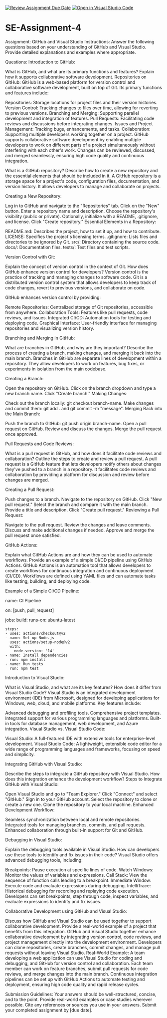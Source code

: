 [![Review Assignment Due Date](https://classroom.github.com/assets/deadline-readme-button-22041afd0340ce965d47ae6ef1cefeee28c7c493a6346c4f15d667ab976d596c.svg)](https://classroom.github.com/a/GvXCZgfk)
[![Open in Visual Studio Code](https://classroom.github.com/assets/open-in-vscode-2e0aaae1b6195c2367325f4f02e2d04e9abb55f0b24a779b69b11b9e10269abc.svg)](https://classroom.github.com/online_ide?assignment_repo_id=15437521&assignment_repo_type=AssignmentRepo)
# SE-Assignment-4
Assignment: GitHub and Visual Studio
Instructions:
Answer the following questions based on your understanding of GitHub and Visual Studio. Provide detailed explanations and examples where appropriate.

Questions:
Introduction to GitHub:

What is GitHub, and what are its primary functions and features? Explain how it supports collaborative software development.
Repositories on GitHub:
GitHub is a web-based platform for version control and collaborative software development, built on top of Git. Its primary functions and features include:

Repositories: Storage locations for project files and their version histories.
Version Control: Tracking changes to files over time, allowing for reverting to previous versions.
Branching and Merging: Supporting parallel development and integration of features.
Pull Requests: Facilitating code reviews and discussions before integrating changes.
Issues and Project Management: Tracking bugs, enhancements, and tasks.
Collaboration: Supporting multiple developers working together on a project.
GitHub supports collaborative software development by enabling multiple developers to work on different parts of a project simultaneously without interfering with each other's work. Changes can be reviewed, discussed, and merged seamlessly, ensuring high code quality and continuous integration.

What is a GitHub repository? Describe how to create a new repository and the essential elements that should be included in it.
A GitHub repository is a storage space for a project's code, configuration files, documentation, and version history. It allows developers to manage and collaborate on projects.

Creating a New Repository:

Log in to GitHub and navigate to the "Repositories" tab.
Click on the "New" button.
Enter a repository name and description.
Choose the repository's visibility (public or private).
Optionally, initialize with a README, .gitignore, and license.
Click "Create repository."
Essential Elements in a Repository:

README.md: Describes the project, how to set it up, and how to contribute.
LICENSE: Specifies the project's licensing terms.
.gitignore: Lists files and directories to be ignored by Git.
src/: Directory containing the source code.
docs/: Documentation files.
tests/: Test files and test scripts.

Version Control with Git:

Explain the concept of version control in the context of Git. How does GitHub enhance version control for developers?
Version control is the practice of tracking and managing changes to software code. Git is a distributed version control system that allows developers to keep track of code changes, revert to previous versions, and collaborate on code.

GitHub enhances version control by providing:

Remote Repositories: Centralized storage of Git repositories, accessible from anywhere.
Collaboration Tools: Features like pull requests, code reviews, and issues.
Integrated CI/CD: Automation tools for testing and deploying code.
Graphical Interface: User-friendly interface for managing repositories and visualizing version history.

Branching and Merging in GitHub:

What are branches in GitHub, and why are they important? Describe the process of creating a branch, making changes, and merging it back into the main branch.
Branches in GitHub are separate lines of development within a repository. They allow developers to work on features, bug fixes, or experiments in isolation from the main codebase.

Creating a Branch:

Open the repository on GitHub.
Click on the branch dropdown and type a new branch name.
Click "Create branch."
Making Changes:

Check out the branch locally: git checkout branch-name.
Make changes and commit them: git add . and git commit -m "message".
Merging Back into the Main Branch:

Push the branch to GitHub: git push origin branch-name.
Open a pull request on GitHub.
Review and discuss the changes.
Merge the pull request once approved.

Pull Requests and Code Reviews:

What is a pull request in GitHub, and how does it facilitate code reviews and collaboration? Outline the steps to create and review a pull request.
A pull request is a GitHub feature that lets developers notify others about changes they've pushed to a branch in a repository. It facilitates code reviews and collaboration by providing a platform for discussion and review before changes are merged.

Creating a Pull Request:

Push changes to a branch.
Navigate to the repository on GitHub.
Click "New pull request."
Select the branch and compare it with the main branch.
Provide a title and description.
Click "Create pull request."
Reviewing a Pull Request:

Navigate to the pull request.
Review the changes and leave comments.
Discuss and make additional changes if needed.
Approve and merge the pull request once satisfied.

GitHub Actions:

Explain what GitHub Actions are and how they can be used to automate workflows. Provide an example of a simple CI/CD pipeline using GitHub Actions.
GitHub Actions is an automation tool that allows developers to create workflows for continuous integration and continuous deployment (CI/CD). Workflows are defined using YAML files and can automate tasks like testing, building, and deploying code.

Example of a Simple CI/CD Pipeline:

name: CI Pipeline

on: [push, pull_request]

jobs:
  build:
    runs-on: ubuntu-latest
    
    steps:
    - uses: actions/checkout@v2
    - name: Set up Node.js
      uses: actions/setup-node@v2
      with:
        node-version: '14'
    - name: Install dependencies
      run: npm install
    - name: Run tests
      run: npm test
Introduction to Visual Studio:

What is Visual Studio, and what are its key features? How does it differ from Visual Studio Code?
Visual Studio is an integrated development environment (IDE) from Microsoft, designed for developing applications for Windows, web, cloud, and mobile platforms. Key features include:

Advanced debugging and profiling tools.
Comprehensive project templates.
Integrated support for various programming languages and platforms.
Built-in tools for database management, web development, and Azure integration.
Visual Studio vs. Visual Studio Code:

Visual Studio: A full-featured IDE with extensive tools for enterprise-level development.
Visual Studio Code: A lightweight, extensible code editor for a wide range of programming languages and frameworks, focusing on speed and simplicity.

Integrating GitHub with Visual Studio:

Describe the steps to integrate a GitHub repository with Visual Studio. How does this integration enhance the development workflow?
Steps to Integrate GitHub with Visual Studio:

Open Visual Studio and go to "Team Explorer."
Click "Connect" and select "GitHub."
Sign in to your GitHub account.
Select the repository to clone or create a new one.
Clone the repository to your local machine.
Enhanced Development Workflow:

Seamless synchronization between local and remote repositories.
Integrated tools for managing branches, commits, and pull requests.
Enhanced collaboration through built-in support for Git and GitHub.

Debugging in Visual Studio:

Explain the debugging tools available in Visual Studio. How can developers use these tools to identify and fix issues in their code?
Visual Studio offers advanced debugging tools, including:

Breakpoints: Pause execution at specific lines of code.
Watch Windows: Monitor the values of variables and expressions.
Call Stack: View the sequence of function calls leading to a breakpoint.
Immediate Window: Execute code and evaluate expressions during debugging.
IntelliTrace: Historical debugging for recording and replaying code execution.
Developers can set breakpoints, step through code, inspect variables, and evaluate expressions to identify and fix issues.

Collaborative Development using GitHub and Visual Studio:

Discuss how GitHub and Visual Studio can be used together to support collaborative development. Provide a real-world example of a project that benefits from this integration.
GitHub and Visual Studio together enhance collaborative development by integrating version control, code reviews, and project management directly into the development environment. Developers can clone repositories, create branches, commit changes, and manage pull requests without leaving Visual Studio.
Real-World Example:
A team developing a web application can use Visual Studio for coding and debugging, and GitHub for version control and collaboration. Each team member can work on feature branches, submit pull requests for code reviews, and merge changes into the main branch. Continuous integration pipelines can be set up with GitHub Actions to automate testing and deployment, ensuring high code quality and rapid release cycles.

Submission Guidelines:
Your answers should be well-structured, concise, and to the point.
Provide real-world examples or case studies wherever possible.
Cite any references or sources you use in your answers.
Submit your completed assignment by [due date].
